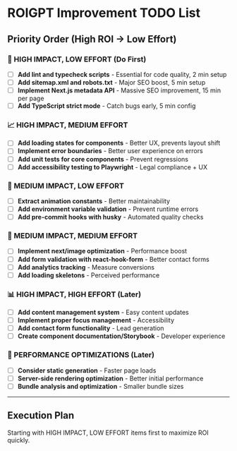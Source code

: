 # ROIGPT Improvement TODO List

## Priority Order (High ROI → Low Effort)

### 🚀 HIGH IMPACT, LOW EFFORT (Do First)
- [ ] **Add lint and typecheck scripts** - Essential for code quality, 2 min setup
- [ ] **Add sitemap.xml and robots.txt** - Major SEO boost, 5 min setup
- [ ] **Implement Next.js metadata API** - Massive SEO improvement, 15 min per page
- [ ] **Add TypeScript strict mode** - Catch bugs early, 5 min config

### 📈 HIGH IMPACT, MEDIUM EFFORT
- [ ] **Add loading states for components** - Better UX, prevents layout shift
- [ ] **Implement error boundaries** - Better user experience on errors
- [ ] **Add unit tests for core components** - Prevent regressions
- [ ] **Add accessibility testing to Playwright** - Legal compliance + UX

### 🔧 MEDIUM IMPACT, LOW EFFORT
- [ ] **Extract animation constants** - Better maintainability
- [ ] **Add environment variable validation** - Prevent runtime errors
- [ ] **Add pre-commit hooks with husky** - Automated quality checks

### 🎯 MEDIUM IMPACT, MEDIUM EFFORT
- [ ] **Implement next/image optimization** - Performance boost
- [ ] **Add form validation with react-hook-form** - Better contact forms
- [ ] **Add analytics tracking** - Measure conversions
- [ ] **Add loading skeletons** - Perceived performance

### 📊 HIGH IMPACT, HIGH EFFORT (Later)
- [ ] **Add content management system** - Easy content updates
- [ ] **Implement proper focus management** - Accessibility
- [ ] **Add contact form functionality** - Lead generation
- [ ] **Create component documentation/Storybook** - Developer experience

### 🚀 PERFORMANCE OPTIMIZATIONS (Later)
- [ ] **Consider static generation** - Faster page loads
- [ ] **Server-side rendering optimization** - Better initial performance
- [ ] **Bundle analysis and optimization** - Smaller bundle sizes

---

## Execution Plan
Starting with HIGH IMPACT, LOW EFFORT items first to maximize ROI quickly.